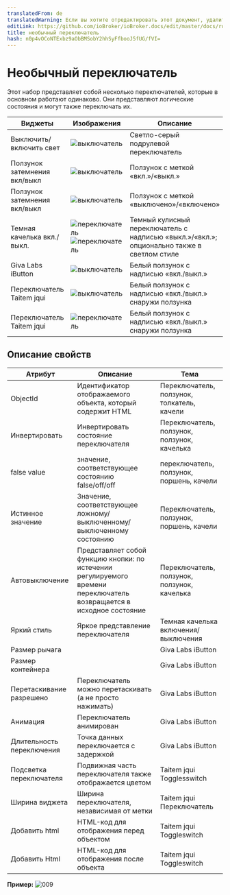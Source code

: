 ```yaml
---
translatedFrom: de
translatedWarning: Если вы хотите отредактировать этот документ, удалите поле «translationFrom», в противном случае этот документ будет снова автоматически переведен
editLink: https://github.com/ioBroker/ioBroker.docs/edit/master/docs/ru/viz/fancyswitch.md
title: необычный переключатель
hash: n0p4vOCoNTExbz9aObBMSobY2hhSyFfbooJ5fUG/fVI=
---
```

# Необычный переключатель
Этот набор представляет собой несколько переключателей, которые в основном работают одинаково.
Они представляют логические состояния и могут также переключать их.

|Виджеты | Изображения | Описание |
|------------------------|-------|--------------|
|Выключить/включить свет | ![выключатель](../../de/viz/media/fancyswitch-1.png)|Светло-серый подрулевой переключатель |
|Ползунок затемнения вкл/выкл | ![выключатель](../../de/viz/media/fancyswitch-3.png)|Ползунок с меткой «вкл.»/«выкл.» |
|Ползунок затемнения вкл/выкл | ![выключатель](../../de/viz/media/fancyswitch-4.png)|Ползунок с меткой «выключено»/«включено» |
|Темная качелька вкл./выкл. | ![переключатель](media/fancyswitch-5.png) ![переключатель](../../de/viz/media/fancyswitch-6.png)|Темный кулисный переключатель с надписью «выкл.»/«вкл.»; опционально также в светлом стиле |
|Giva Labs iButton | ![выключатель](../../de/viz/media/fancyswitch_givalabsibutton.png)| Белый ползунок с надписью «вкл./выкл.» |
|Переключатель Taitem jqui| ![выключатель](../../de/viz/media/fancyswitch_taitem.png)| Белый ползунок с надписью «вкл./выкл.» снаружи ползунка |
|Переключатель Taitem jqui| ![переключатель](../../de/viz/media/fancyswitch_taitem.png)| Белый ползунок с надписью «вкл./выкл.» снаружи ползунка |

## Описание свойств
|Атрибут|Описание|Тема|
|----|----|---|
|ObjectId|Идентификатор отображаемого объекта, который содержит HTML|Переключатель, ползунок, толкатель, качели |
|Инвертировать|Инвертировать состояние переключателя|Переключатель, ползунок, ползунок, качелька |
|false value|значение, соответствующее состоянию false/off/off|переключатель, ползунок, поршень, качели |
|Истинное значение|Значение, соответствующее ложному/выключенному/выключенному состоянию|Переключатель, ползунок, поршень, качели |
|Автовыключение|Представляет собой функцию кнопки: по истечении регулируемого времени переключатель возвращается в исходное состояние|Переключатель, ползунок, ползунок, качелька |
|Яркий стиль|Яркое представление переключателя|Темная качелька включения/выключения |
|Размер рычага||Giva Labs iButton |
|Размер контейнера||Giva Labs iButton |
|Перетаскивание разрешено|Переключатель можно перетаскивать (а не просто нажимать)|Giva Labs iButton |
|Анимация|Переключатель анимирован|Giva Labs iButton |
|Длительность переключения|Точка данных переключается с задержкой|Giva Labs iButton |
|Подсветка переключателя|Подвижная часть переключателя также отображается цветом|Taitem jqui Togglesswitch |
|Ширина виджета|Ширина переключателя, независимая от метки|Taitem jqui Переключатель |
|Добавить html|HTML-код для отображения перед объектом|Taitem jqui Toggleswitch |
|Добавить Html|HTML-код для отображения после объекта|Taitem jqui Toggleswitch |

**Пример:** ![009](../../de/viz/media/fancyswitch_all.gif)